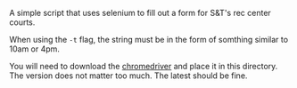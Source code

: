 A simple script that uses selenium to fill out a form for S&T's rec center courts.

When using the `-t` flag, the string must be in the form of somthing similar to
10am or 4pm.

You will need to download the [chromedriver](https://chromedriver.chromium.org/downloads) and place it
in this directory. The version does not matter too much. The latest should be fine.